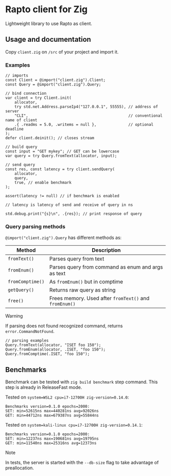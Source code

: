 # Rapto client for Zig

Lightweight library to use Rapto as client.

## Usage and documentation

Copy `client.zig` on `/src` of your project and import it.

### Examples

```zig
// imports
const Client = @import("client.zig").Client;
const Query = @import("client.zig").Query;
```

```zig
// bind connection
var client = try Client.init(
    allocator,
    try std.net.Address.parseIp4("127.0.0.1", 55555), // address of server
    "CLI",                                            // conventional name of client
    .{ .readms = 5.0, .writems = null },              // optional deadline
);
defer client.deinit(); // closes stream
```

```zig
// build query
const input = "GET mykey"; // GET can be lowercase
var query = try Query.fromText(allocator, input);

// send query
const res, const latency = try client.sendQuery(
    allocator,
    query,
    true, // enable benchmark
);

assert(latency != null) // if benchmark is enabled

// latency is latency of send and receive of query in ns

std.debug.print("{s}\n", .{res}); // print response of query
```

### Query parsing methods

`@import("client.zig").Query` has different methods as:

| Method | Description |
|--------|-------------|
| `fromText()` | Parses query from text |
| `fromEnum()` | Parses query from command as enum and args as text |
| `fromComptime()` | As `fromEnum()` but in comptime |
| `getQuery()` | Returns raw query as string |
| `free()` | Frees memory. Used after `fromText()` and `fromEnum()` |

> [!WARNING]
> If parsing does not found recognized command, returns `error.CommandNotFound`.

```zig
// parsing examples
Query.fromText(allocator, "ISET foo 150");
Query.fromEnum(allocator, .ISET, "foo 150");
Query.fromComptime(.ISET, "foo 150");
```

## Benchmarks

Benchmark can be tested with `zig build benchmark` step command.
This step is already in ReleaseFast mode.

Tested on `system=WSL2 cpu=i7-12700H zig-version=0.14.0`:
```
Benchmarks version=0.1.0 epochs=2000:
SET: min=52615ns max=440281ns avg=92026ns
GET: min=44712ns max=679387ns avg=55844ns
```

Tested on `system=kali-linux cpu=i7-12700H zig-version=0.14.1`:
```
Benchmarks version=0.1.0 epochs=2000:
SET: min=12237ns max=190681ns avg=19795ns
GET: min=11540ns max=25316ns avg=12373ns
```

> [!NOTE]
> In tests, the server is started with the `--db-size` flag to take advantage of preallocation.
